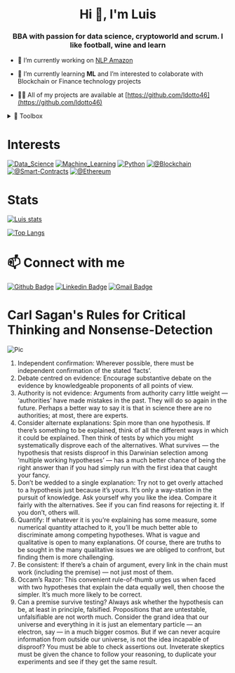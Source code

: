 <h1 align="center">Hi 👋, I'm Luis</h1>
<h3 align="center">BBA with passion for data science, cryptoworld and scrum. I like football, wine and learn</h3>

- 🔭 I’m currently working on [NLP Amazon](https://github.com/ldotto46/NLP_amazon.git)

- 🌱 I’m currently learning **ML** and I’m interested to colaborate with Blockchain or Finance technology projects

- 👨‍💻 All of my projects are available at [https://github.com/ldotto46](https://github.com/ldotto46)

<details>
  <summary>🧰 Toolbox</summary>
 <h3 align="left"> </h3>

<img src="https://github.com/devicons/devicon/blob/master/icons/slack/slack-original.svg" alt="slack logo" width="50" height="50" /> <img src="https://github.com/devicons/devicon/blob/master/icons/trello/trello-plain-wordmark.svg" alt="trello logo" width="50" height="50" /> <img src="https://github.com/devicons/devicon/blob/master/icons/pycharm/pycharm-original-wordmark.svg" alt="Pycharm" width="50" height="50" /> <img src="https://github.com/devicons/devicon/blob/master/icons/jupyter/jupyter-original-wordmark.svg" alt="Jupyter" width="50" height="50" /> <img src="https://github.com/devicons/devicon/blob/master/icons/git/git-original-wordmark.svg" alt="git" width="50" height="50" /> <img src="https://github.com/devicons/devicon/blob/master/icons/github/github-original-wordmark.svg" alt="github" width="50" height="50" /> <img src="https://github.com/devicons/devicon/blob/master/icons/oracle/oracle-original.svg" alt="oracle" width="50" height="50" /> <img src="https://github.com/devicons/devicon/blob/master/icons/mysql/mysql-original-wordmark.svg" alt="mysql" width="50" height="50" /> <img src="https://github.com/devicons/devicon/blob/master/icons/python/python-original-wordmark.svg" alt="python" width="50" height="50" /> <img src="https://external-content.duckduckgo.com/iu/?u=https%3A%2F%2Ftse1.mm.bing.net%2Fth%3Fid%3DOIP.9h23Biyzbvy7TmEbevoqbwHaHa%26pid%3DApi&f=1" alt="solidity" width="50" height="50" /> 

</details>

# Interests

[![Data_Science](https://img.shields.io/badge/@Data_Science--green?&logoColor=white)](https://towardsdatascience.com/) [![Machine_Learning](https://img.shields.io/badge/@Machine_Learning--green?&logoColor=white)](https://towardsdatascience.com/) [![Python](https://img.shields.io/badge/@Python--green?&logoColor=white)](https://www.python.org//) [![@Blockchain](https://img.shields.io/badge/@Blockchain--blue?&logoColor=white)](https://www.blockchain.com/) [![@Smart-Contracts](https://img.shields.io/badge/@Smart_Contracts--blue?&logoColor=white)](https://ethereum.org/en/developers/docs/smart-contracts/) [![@Ethereum](https://img.shields.io/badge/@Ethereum--blue?&logoColor=white)](https://ethereum.org/en)

# Stats
[![Luis stats](https://github-readme-stats.vercel.app/api?username=dotto-luis&show_icons=true&theme=tokyonight)](https://github.com/dotto-luis/github-readme-stats)

[![Top Langs](https://github-readme-stats.vercel.app/api/top-langs/?username=dotto-luis&layout=compact&theme=tokyonight&show_icons=true)](https://github.com/dotto-luis/github-readme-stats)




# 📫 Connect with me 

[![Github Badge](https://img.shields.io/badge/-Github-000?style=flat-square&logo=Github&logoColor=white)](https://github.com/dotto-luis)
[![Linkedin Badge](https://img.shields.io/badge/-LinkedIn-blue?style=flat-square&logo=Linkedin&logoColor=white)](https://www.linkedin.com/in/luisdotto/)
[![Gmail Badge](https://img.shields.io/badge/-Gmail-c14438?style=flat-square&logo=Gmail&logoColor=white)](mailto:ldotto46@gmail.com)

# Carl Sagan's Rules for Critical Thinking and Nonsense-Detection

![Pic](https://images.ctfassets.net/yzn2zv0qt1y1/M5UON4xazQXaZbOFBRoYB/403e7fbbfdd230289668172cda6de661/carlsagan.jpg?w=750)

1. Independent confirmation: Wherever possible, there must be independent confirmation of the stated ‘facts’.
2. Debate centred on evidence: Encourage substantive debate on the evidence by knowledgeable proponents of all points of view.
3. Authority is not evidence: Arguments from authority carry little weight — ‘authorities’ have made mistakes in the past. They will do so again in the future. Perhaps a better way to say it is that in science there are no authorities; at most, there are experts.
4. Consider alternate explanations: Spin more than one hypothesis. If there’s something to be explained, think of all the different ways in which it could be explained. Then think of tests by which you might systematically disprove each of the alternatives. What survives — the hypothesis that resists disproof in this Darwinian selection among ‘multiple working hypotheses’ — has a much better chance of being the right answer than if you had simply run with the first idea that caught your fancy.
5. Don’t be wedded to a single explanation: Try not to get overly attached to a hypothesis just because it’s yours. It’s only a way-station in the pursuit of knowledge. Ask yourself why you like the idea. Compare it fairly with the alternatives. See if you can find reasons for rejecting it. If you don’t, others will.
6. Quantify: If whatever it is you’re explaining has some measure, some numerical quantity attached to it, you’ll be much better able to discriminate among competing hypotheses. What is vague and qualitative is open to many explanations. Of course, there are truths to be sought in the many qualitative issues we are obliged to confront, but finding them is more challenging.
7. Be consistent: If there’s a chain of argument, every link in the chain must work (including the premise) — not just most of them.
8. Occam’s Razor: This convenient rule-of-thumb urges us when faced with two hypotheses that explain the data equally well, then choose the simpler. It’s much more likely to be correct.
9. Can a premise survive testing? Always ask whether the hypothesis can be, at least in principle, falsified. Propositions that are untestable, unfalsifiable are not worth much. Consider the grand idea that our universe and everything in it is just an elementary particle — an electron, say — in a much bigger cosmos. But if we can never acquire information from outside our universe, is not the idea incapable of disproof? You must be able to check assertions out. Inveterate skeptics must be given the chance to follow your reasoning, to duplicate your experiments and see if they get the same result.

<!---
Dotto-Luis/Dotto-Luis is a ✨ special ✨ repository because its `README.md` (this file) appears on your GitHub profile.
You can click the Preview link to take a look at your changes.
--->
